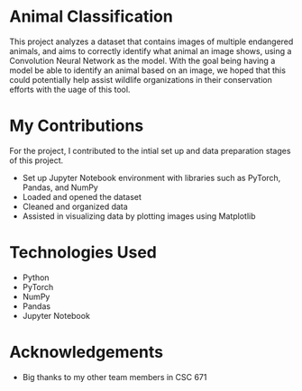 # Animal Classification
This project analyzes a dataset that contains images of multiple endangered animals, and aims to correctly identify what animal an image shows, using a Convolution Neural Network as the model. With the goal being having a model be able to identify an animal based on an image, we hoped that this could potentially help assist wildlife organizations in their conservation efforts with the uage of this tool. 

# My Contributions
For the project, I contributed to the intial set up and data preparation stages of this project. 
* Set up Jupyter Notebook environment with libraries such as PyTorch, Pandas, and NumPy
* Loaded and opened the dataset
* Cleaned and organized data
* Assisted in visualizing data by plotting images using Matplotlib

# Technologies Used
* Python
* PyTorch
* NumPy
* Pandas
* Jupyter Notebook

# Acknowledgements
* Big thanks to my other team members in CSC 671
